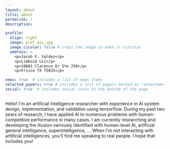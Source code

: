 ```yaml
---
layout: about
title: about
permalink: /
description: 

profile:
  align: right
  image: prof_pic.jpg
  image_cicular: false # crops the image to make it circular
  address: >
    <p>Jacob F. Valdez</p>
    <p>Limboid LLC</p>
    <p>10601 Clarence Dr Ste 250</p>
    <p>Frisco TX 75033</p>

news: true  # includes a list of news items
selected_papers: true # includes a list of papers marked as "selected={true}"
social: true  # includes social icons at the bottom of the page
---
```


Hello! I'm an artificial intelligence researcher with experience in AI system design, implementation, and validation using tensorflow. During my past two years of research, I have applied AI to numerous problems with human-competitive performance in many cases. I am currently researching and developing the illusion variously identified with human-level AI, artificial general intelligence, superintelligence, ... When I'm not interacting with artificial intelligences, you'll find me speaking to real people. I hope that includes you! 
